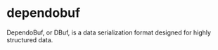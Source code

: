 # dependobuf

DependoBuf, or DBuf, is a data serialization format designed for highly structured data.
